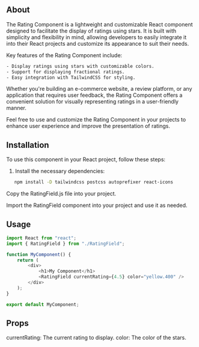 ## About

The Rating Component is a lightweight and customizable React component designed to facilitate the display of ratings using stars. It is built with simplicity and flexibility in mind, allowing developers to easily integrate it into their React projects and customize its appearance to suit their needs.

Key features of the Rating Component include:

```bash
- Display ratings using stars with customizable colors.
- Support for displaying fractional ratings.
- Easy integration with TailwindCSS for styling.

```

Whether you're building an e-commerce website, a review platform, or any application that requires user feedback, the Rating Component offers a convenient solution for visually representing ratings in a user-friendly manner.

Feel free to use and customize the Rating Component in your projects to enhance user experience and improve the presentation of ratings.

## Installation

To use this component in your React project, follow these steps:

1. Install the necessary dependencies:

```bash
   npm install -D tailwindcss postcss autoprefixer react-icons
```

Copy the RatingField.js file into your project.

Import the RatingField component into your project and use it as needed.

## Usage

```javascript
import React from "react";
import { RatingField } from "./RatingField";

function MyComponent() {
	return (
		<div>
			<h1>My Component</h1>
			<RatingField currentRating={4.5} color="yellow.400" />
		</div>
	);
}

export default MyComponent;
```

## Props

currentRating: The current rating to display.
color: The color of the stars.
